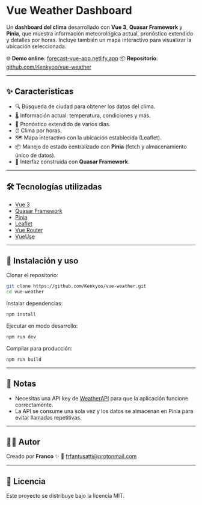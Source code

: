 # Vue Weather Dashboard

Un **dashboard del clima** desarrollado con **Vue 3**, **Quasar Framework** y **Pinia**, que muestra información meteorológica actual, pronóstico extendido y detalles por horas. Incluye también un mapa interactivo para visualizar la ubicación seleccionada.

🌐 **Demo online**: [forecast-vue-app.netlify.app](https://forecast-vue-app.netlify.app/)
📦 **Repositorio**: [github.com/Kenkyoo/vue-weather](https://github.com/Kenkyoo/vue-weather)

---

## ✨ Características

* 🔍 Búsqueda de ciudad para obtener los datos del clima.
* 🌡️ Información actual: temperatura, condiciones y más.
* 📅 Pronóstico extendido de varios días.
* ⏰ Clima por horas.
* 🗺️ Mapa interactivo con la ubicación establecida (Leaflet).
* 📦 Manejo de estado centralizado con **Pinia** (fetch y almacenamiento único de datos).
* 🎨 Interfaz construida con **Quasar Framework**.

---

## 🛠️ Tecnologías utilizadas

* [Vue 3](https://vuejs.org/)
* [Quasar Framework](https://quasar.dev/)
* [Pinia](https://pinia.vuejs.org/)
* [Leaflet](https://leafletjs.com/)
* [Vue Router](https://router.vuejs.org/)
* [VueUse](https://vueuse.org/)

---

## 🚀 Instalación y uso

Clonar el repositorio:

```bash
git clone https://github.com/Kenkyoo/vue-weather.git
cd vue-weather
```

Instalar dependencias:

```bash
npm install
```

Ejecutar en modo desarrollo:

```bash
npm run dev
```

Compilar para producción:

```bash
npm run build
```

---


## 📌 Notas

* Necesitas una API key de [WeatherAPI](https://www.weatherapi.com/) para que la aplicación funcione correctamente.
* La API se consume una sola vez y los datos se almacenan en Pinia para evitar llamadas repetitivas.

---

## 👨‍💻 Autor

Creado por **Franco** ✨
📧 [frfantusatti@protonmail.com](mailto:frfantusatti@protonmail.com)

---

## 📄 Licencia

Este proyecto se distribuye bajo la licencia MIT.
